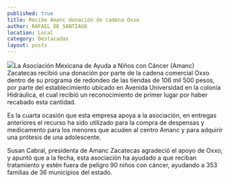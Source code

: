 ```yaml
---
published: true
title: Recibe Amanc donación de cadena Oxxo
author: RAFAEL DE SANTIAGO
location: Local
category: Destacadas
layout: posts
---
```


![](http://i.imgur.com/GY4yw0Gm.jpg)La Asociación Mexicana de Ayuda a Niños con Cáncer (Amanc) Zacatecas recibió una donación por parte de la cadena comercial Oxxo dentro de su programa de redondeo de las tiendas de 106 mil 500 pesos, por parte del establecimiento ubicado en Avenida Universidad en la colonia Hidráulica, el cual recibió un reconocimiento de primer lugar por haber recabado esta cantidad.

Es la cuarta ocasión que esta empresa apoya a la asociación, en entregas anteriores el recurso ha sido utilizado para la compra de despensas y medicamento para los menores que acuden al centro Amanc y para adquirir una prótesis de una adolescente.

Susan Cabral, presidenta de Amanc Zacatecas agradeció el apoyo de Oxxo, y apuntó que a la fecha, esta asociación ha ayudado a que reciban tratamiento y estén fuera de peligro 90 niños con cáncer, ayudando a 353 familias de 36 municipios del estado.
